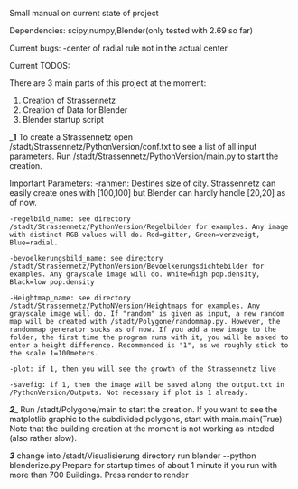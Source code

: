 Small manual on current state of project

Dependencies:
scipy,numpy,Blender(only tested with 2.69 so far)

Current bugs:
-center of radial rule not in the actual center

Current TODOS:















There are 3 main parts of this project at the moment:

1) Creation of Strassennetz
2) Creation of Data for Blender
3) Blender startup script

___________1__________
To create a Strassennetz open /stadt/Strassennetz/PythonVersion/conf.txt to see a list of all input parameters.
Run /stadt/Strassennetz/PythonVersion/main.py to start the creation.


Important Parameters:
	-rahmen: Destines size of city. Strassennetz can easily create ones with [100,100] but Blender can hardly handle [20,20] as of now.
	
	-regelbild_name: see directory /stadt/Strassennetz/PythonVersion/Regelbilder for examples. Any image with distinct RGB values will do. Red=gitter, Green=verzweigt, Blue=radial.

	-bevoelkerungsbild_name: see directory /stadt/Strassennetz/PythonVersion/Bevoelkerungsdichtebilder for examples. Any grayscale image will do. White=high pop.density, Black=low pop.density

	-Heightmap_name: see directory /stadt/Strassennetz/PythoNVersion/Heightmaps for examples. Any grayscale image will do. If "random" is given as input, a new random map will be created with /stadt/Polygone/randommap.py. However, the randommap generator sucks as of now. If you add a new image to the folder, the first time the program runs with it, you will be asked to enter a height difference. Recommended is "1", as we roughly stick to the scale 1=100meters.

	-plot: if 1, then you will see the growth of the Strassennetz live

	-savefig: if 1, then the image will be saved along the output.txt in /PythonVersion/Outputs. Not necessary if plot is 1 already.


_________2__________
Run /stadt/Polygone/main to start the creation. If you want to see the matplotlib graphic to the subdivided polygons, start with main.main(True)
Note that the building creation at the moment is not working as inteded (also rather slow).

_________3_________
change into /stadt/Visualisierung directory
run blender --python blenderize.py
Prepare for startup times of about 1 minute if you run with more than 700 Buildings.
Press render to render


